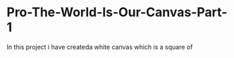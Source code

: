 # Pro-The-World-Is-Our-Canvas-Part-1
In this project i have createda white canvas which is a square of 
``` x:1000, y:1000
